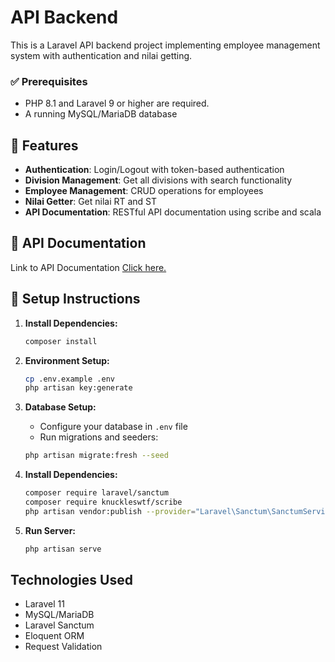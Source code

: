 # API Backend

This is a Laravel API backend project implementing employee management system with authentication and nilai getting.

### ✅ Prerequisites

- PHP 8.1 and Laravel 9 or higher are required.
- A running MySQL/MariaDB database

## 🚀 Features

- **Authentication**: Login/Logout with token-based authentication
- **Division Management**: Get all divisions with search functionality
- **Employee Management**: CRUD operations for employees
- **Nilai Getter**: Get nilai RT and ST
- **API Documentation**: RESTful API documentation using scribe and scala

## 📄 API Documentation
Link to API Documentation
[Click here.](https://special-octo-engine-production.up.railway.app/docs)

## 🔧 Setup Instructions

1. **Install Dependencies:**
   ```bash
   composer install
   ```

2. **Environment Setup:**
   ```bash
   cp .env.example .env
   php artisan key:generate
   ```

3. **Database Setup:**
   - Configure your database in `.env` file
   - Run migrations and seeders:
   ```bash
   php artisan migrate:fresh --seed
   ```

4. **Install Dependencies:**
   ```bash
   composer require laravel/sanctum
   composer require knuckleswtf/scribe
   php artisan vendor:publish --provider="Laravel\Sanctum\SanctumServiceProvider"
   ```

5. **Run Server:**
   ```bash
   php artisan serve
   ```

## Technologies Used

- Laravel 11
- MySQL/MariaDB
- Laravel Sanctum
- Eloquent ORM
- Request Validation
